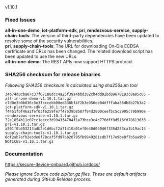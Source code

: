 v1.10.1

### Fixed Issues

**all-in-one-demo**, **iot-platform-sdk**, **pri**, **rendezvous-service**, **supply-chain-tools**: The version of third-party dependencies have been updated to resolve some of the security vulnerabilities.  
**pri**, **supply-chain-tools**: The URL for downloading On-Die ECDSA certificate and CRLs has been changed. The related download script has been updated to use the new URLs.  
**all-in-one-demo**: The REST APIs now support HTTPS protocol.  

### SHA256 checksum for release binaries

*Following SHA256 checksum is calculated using sha256sum tool*  
```
34b74d0cba87c37f67188dcc4a25f39a4bbd302cb4dd92bd09678193c8a85c05 - all-in-one-demo-v1.10.1.tar.gz  
c7d0e3b0b036c8e3fcccebb00ed838bf4f2b3e056ee04dfffaba36db8b27b3a2 - iot-platform-sdk-v1.10.1.tar.gz  
f4451fbf46a2fef03f6259fe7f47639b8587f94d2800ceefbc5c2995c79b990e - rendezvous-service-v1.10.1.tar.gz  
72e1854b11c07cc1eecc3d994334704f1a73bce3c4c776dff8d516fd78613633 - pri-v1.10.1.tar.gz  
a501f0b453213adb2e1d6bcf2a71410a01ef0e40d04046f336d233ca1b19ac14 - supply-chain-tools-v1.10.1.tar.gz  
6df2ab7efb2ebde8f78caf5fd97bb20795fb9949281cdb7f17e9be8f7b5aa9b9 - NOTICES-v1.10.1.tar.gz  
```
### Documentation

https://secure-device-onboard.github.io/docs/  

*Please ignore Source code zip/tar.gz files. These are default artifacts generated during GitHub Release process.*  
